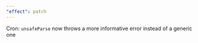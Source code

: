 ```yaml
---
"effect": patch
---
```


Cron: `unsafeParse` now throws a more informative error instead of a generic one
